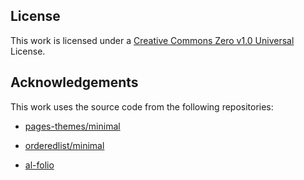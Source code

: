 ## License

This work is licensed under a [Creative Commons Zero v1.0 Universal](https://github.com/liqunbio/liqunbio.github.io/blob/main/LICENSE) License.

## Acknowledgements

This work uses the source code from the following repositories:

* [pages-themes/minimal](https://github.com/pages-themes/minimal)

* [orderedlist/minimal](https://github.com/orderedlist/minimal)

* [al-folio](https://github.com/alshedivat/al-folio)
